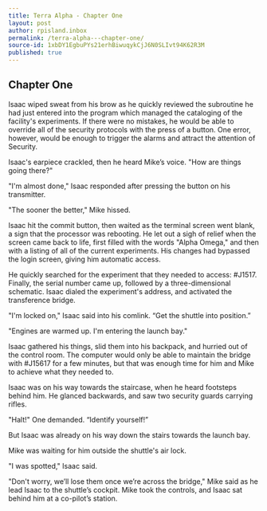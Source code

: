 ```yaml
---
title: Terra Alpha - Chapter One
layout: post
author: rpisland.inbox
permalink: /terra-alpha---chapter-one/
source-id: 1xbDY1EgbuPYs21erhBiwuqykCjJ6N0SLIvt94K62R3M
published: true
---
```

## Chapter One

Isaac wiped sweat from his brow as he quickly reviewed the subroutine he had just entered into the program which managed the cataloging of the facility's experiments. If there were no mistakes, he would be able to override all of the security protocols with the press of a button. One error, however, would be enough to trigger the alarms and attract the attention of Security.

Isaac's earpiece crackled, then he heard Mike’s voice. "How are things going there?"

"I'm almost done," Isaac responded after pressing the button on his transmitter.

"The sooner the better," Mike hissed.

Isaac hit the commit button, then waited as the terminal screen went blank, a sign that the processor was rebooting. He let out a sigh of relief when the screen came back to life, first filled with the words "Alpha Omega," and then with a listing of all of the current experiments. His changes had bypassed the login screen, giving him automatic access.

He quickly searched for the experiment that they needed to access: #J1517. Finally, the serial number came up, followed by a three-dimensional schematic. Isaac dialed the experiment's address, and activated the transference bridge.

"I'm locked on," Isaac said into his comlink. “Get the shuttle into position.”

"Engines are warmed up. I'm entering the launch bay."

Isaac gathered his things, slid them into his backpack, and hurried out of the control room. The computer would only be able to maintain the bridge with #J15617 for a few minutes, but that was enough time for him and Mike to achieve what they needed to.

Isaac was on his way towards the staircase, when he heard footsteps behind him. He glanced backwards, and saw two security guards carrying rifles.

"Halt!" One demanded. “Identify yourself!”

But Isaac was already on his way down the stairs towards the launch bay.

Mike was waiting for him outside the shuttle's air lock.

"I was spotted," Isaac said.

"Don't worry, we’ll lose them once we’re across the bridge," Mike said as he lead Isaac to the shuttle’s cockpit. Mike took the controls, and Isaac sat behind him at a co-pilot’s station.

